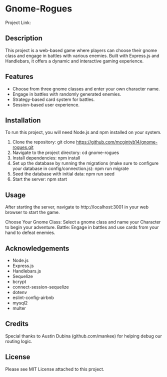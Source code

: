 # Gnome-Rogues
Project Link:

## Description
This project is a web-based game where players can choose their gnome class and engage in battles with various enemies. Built with Express.js and Handlebars, it offers a dynamic and interactive gaming experience.

## Features

- Choose from three gnome classes and enter your own character name.
- Engage in battles with randomly generated enemies.
- Strategy-based card system for battles.
- Session-based user experience.

## Installation
To run this project, you will need Node.js and npm installed on your system.

1. Clone the repository:
   git clone https://github.com/mcgintyb14/gnome-rogues.git
2. Navigate to the project directory:
   cd gnome-rogues
3. Install dependencies:
   npm install
4. Set up the database by running the migrations (make sure to configure your database in config/connection.js):
   npm run migrate
5. Seed the database with initial data:
   npm run seed
6. Start the server:
   npm start
## Usage
After starting the server, navigate to http://localhost:3001 in your web browser to start the game.

Choose Your Gnome Class: Select a gnome class and name your Character to begin your adventure.
Battle: Engage in battles and use cards from your hand to defeat enemies.

## Acknowledgements
- Node.js
- Express.js
- Handlebars.js
- Sequelize
- bcrypt
- connect-session-sequelize
- dotenv
- eslint-config-airbnb
- mysql2
- multer


## Credits
Special thanks to Austin Dubina (github.com/mankee) for helping debug our routing logic.

## License
Please see MIT License attached to this project.
